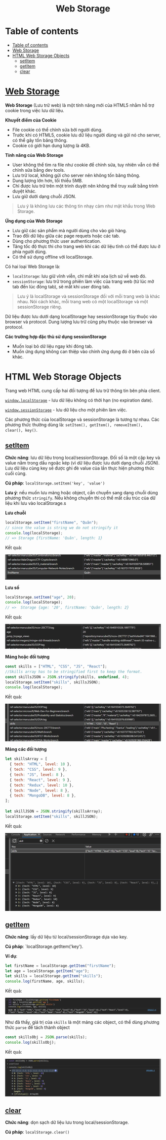 <link rel='stylesheet' href='../../main.css'>

<div class="title">
    <center><h1 class="bigtitle">Web Storage</h1></center>
</div>

# Table of contents

- [Table of contents](#table-of-contents)
- [Web Storage](#web-storage)
- [HTML Web Storage Objects](#html-web-storage-objects)
  - [setItem](#setitem)
  - [getItem](#getitem)
  - [clear](#clear)

# [Web Storage](https://developer.mozilla.org/en-US/docs/Web/API/Web_Storage_API)

**Web Storage** (Lưu trữ web) là một tính năng mới của HTML5 nhằm hỗ trợ cookie trong việc lưu dữ liệu.

**Khuyết điểm của Cookie**

- File cookie có thể chỉnh sửa bởi người dùng.
- Trước khi có HTML5, cookie lưu dữ liệu người dùng và gửi nó cho server, có thể gây tốn băng thông.
- Cookie có giới hạn dung lượng là 4KB.

**Tính năng của Web Storage**

- User không thể tìm ra file như cookie để chỉnh sửa, tuy nhiên vẫn có thể chỉnh sửa bằng dev tools.
- Lưu trữ local, không gửi cho server nên không tốn băng thông.
- Dung lượng lớn hơn, tối thiểu 5MB.
- Chỉ được lưu trữ trên một trình duyệt nên không thể truy xuất bằng trình duyệt khác.
- Lưu giữ dưới dạng chuỗi JSON.

> Lưu ý là không lưu các thông tin nhạy cảm như mật khẩu trong Web Storage.

**Ứng dụng của Web Storage**

- Lưu giữ các sản phẩm mà người dùng cho vào giỏ hàng.
- Trao đổi dữ liệu giữa các page requets hoặc các tab.
- Dùng cho phương thức user authentication.
- Tăng tốc độ thực thi cho trang web khi các dữ liệu tĩnh có thể được lưu ở phía người dùng.
- Có thể sử dụng offline với localStorage.

Có hai loại Web Storage là:

- `localStorage`: lưu giữ vĩnh viễn, chỉ mất khi xóa lịch sử về web đó.
- `sessionStorage`: lưu trữ trong phiên làm việc của trang web (từ lúc mở tab đến lúc đóng tab), sẽ mất khi user đóng tab.

> Lưu ý là localStorage và sessionStorage đối với mỗi trang web là khác nhau. Nói cách khác, mỗi trang web có một localStorage và một sessionStorage riêng.

Dữ liệu được lưu dưới dạng localStorage hay sessionStorage tùy thuộc vào browser và protocol. Dung lượng lưu trữ cũng phụ thuộc vào browser và protocol.

**Các trường hợp đặc thù sử dụng sessionStorage**

- Muốn loại bỏ dữ liệu ngay khi đóng tab.
- Muốn ứng dụng không can thiệp vào chính ứng dụng đó ở bên cửa số khác.

# HTML Web Storage Objects

Trang web HTML cung cấp hai đối tượng để lưu trữ thông tin bên phía client.

[`window.localStorage`](https://developer.mozilla.org/en-US/docs/Web/API/Window/localStorage) - lưu dữ liệu không có thời hạn (no expiration date).

[`window.sessionStorage`](https://developer.mozilla.org/en-US/docs/Web/API/Window/sessionStorage) - lưu dữ liệu cho một phiên làm việc.

Các phương thức của localStorage và sessionStorage là tương tự nhau. Các phương thức thường dùng là: `setItem(), getItem(), removeItem(), clear(), key()`.

## [setItem](https://developer.mozilla.org/en-US/docs/Web/API/Storage/setItem)

**Chức năng**: lưu dữ liệu trong local/sessionStorage. Đối số là một cặp key và value nằm trong dấu ngoặc kép (vì dữ liệu được lưu dưới dạng chuỗi JSON). Lưu dữ liệu cùng key sẽ được ghi đè value của lần thực hiện phương thức cuối cùng.

**Cú pháp**: `localStorage.setItem('key', 'value')`

**Lưu ý**: nếu muốn lưu mảng hoặc object, cần chuyển sang dạng chuỗi dùng phương thức `stringify`. Nếu không chuyển thì có thể mất cấu trúc của dữ liệu khi lưu vào localStorage.s

**Lưu chuỗi**

```js
localStorage.setItem("firstName", "Quân");
// since the value is string we do not stringify it
console.log(localStorage);
// => Storage {firstName: 'Quân', length: 1}
```

Kết quả:

<img src ="storage1.png">

**Lưu số**

```js
localStorage.setItem("age", 20);
console.log(localStorage);
// =>  Storage {age: '20', firstName: 'Quân', length: 2}
```

Kết quả:

<img src ="storage2.png">

**Mảng hoặc đối tượng**

```js
const skills = ["HTML", "CSS", "JS", "React"];
//Skills array has to be stringified first to keep the format.
const skillsJSON = JSON.stringify(skills, undefined, 4);
localStorage.setItem("skills", skillsJSON);
console.log(localStorage);
```

Kết quả:

<img src ="storage3.png">

**Mảng các đối tượng**

```js
let skillsArray = [
  { tech: "HTML", level: 10 },
  { tech: "CSS", level: 9 },
  { tech: "JS", level: 8 },
  { tech: "React", level: 9 },
  { tech: "Redux", level: 10 },
  { tech: "Node", level: 8 },
  { tech: "MongoDB", level: 8 },
];

let skillJSON = JSON.stringify(skillsArray);
localStorage.setItem("skills", skillJSON);
```

Kết quả:

<img src ="storage4.png">

## [getItem](https://developer.mozilla.org/en-US/docs/Web/API/Storage/getItem)

**Chức năng**: lấy dữ liệu từ local/sessionStorage dựa vào key.

**Cú pháp**: `localStorage.getItem('key').

**Ví dụ**:

```js
let firstName = localStorage.getItem("firstName");
let age = localStorage.getItem("age");
let skills = localStorage.getItem("skills");
console.log(firstName, age, skills);
```

Kết quả:

<img src ="storage5.png">

Như đã thấy, giá trị của `skills` là một mảng các object, có thể dùng phương thức `parse` để tách thành object

```js
const skillsObj = JSON.parse(skills);
console.log(skillsObj);
```

Kết quả:

<img src ="storage6.png">

## [clear](https://developer.mozilla.org/en-US/docs/Web/API/Storage/clear)

**Chức năng**: dọn sạch dữ liệu lưu trong local/sessionStorage.

**Cú pháp**: `localStorage.clear()`
